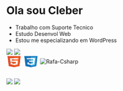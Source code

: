 # Ola sou Cleber

- Trabalho com Suporte Tecnico 
- Estudo Desenvol  Web 
- Estou me especializando em WordPress

<div>
	<img height="180em" src="https://github-readme-stats.vercel.app/api?username=severojr&show_icons=true&theme=monokai&include_all_commits=true&count_private=true"/_>
	<img height="180em" src="https://github-readme-stats.vercel.app/api/top-langs/?username=severojr&layout-compact&langs_count=16&theme=monokai"/_>
</div>

<div>
<img align="center" alt="Rafa-HTML" height="30" width="40" src="https://raw.githubusercontent.com/devicons/devicon/master/icons/html5/html5-original.svg">
<img align="center" alt="Rafa-CSS" height="30" width="40" src="https://raw.githubusercontent.com/devicons/devicon/master/icons/css3/css3-original.svg">
<img align="center" alt="Rafa-Csharp" height="30" width="40" src="https://icongr.am/devicon/wordpress-plain.svg?size=128&color=f0f0f0">

</div>

##
<div> 
  <a href="https://www.instagram.com/sever0junior/" target="_blank"><img src="https://img.shields.io/badge/-Instagram-%23E4405F?style=for-the-badge&logo=instagram&logoColor=white" target="_blank"></a>
  <a href="https://www.linkedin.com/in/cleber-severo-80a00a204/" target="_blank"><img src="https://img.shields.io/badge/-LinkedIn-%230077B5?style=for-the-badge&logo=linkedin&logoColor=white" target="_blank"></a> 
</div>
